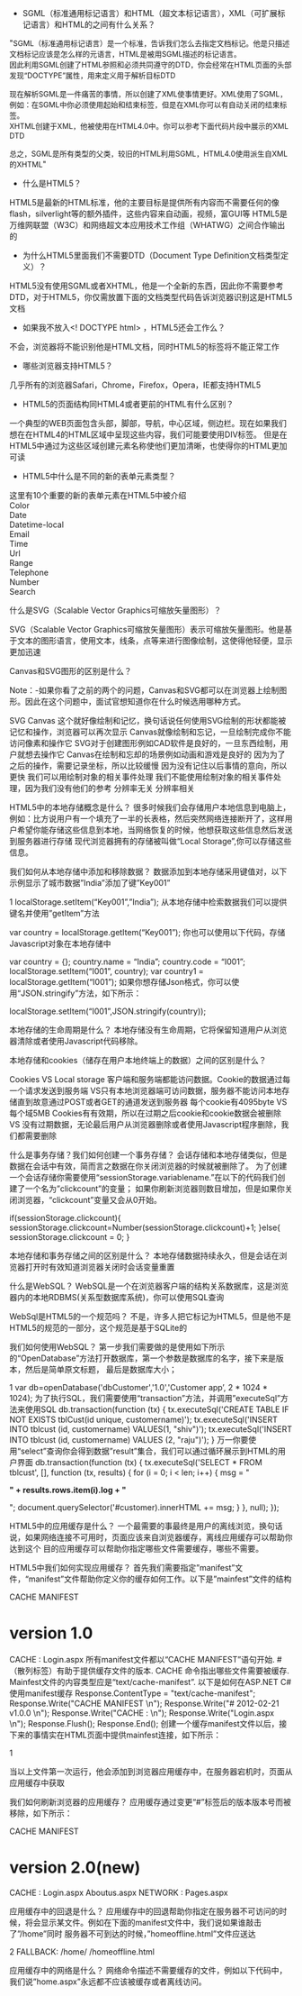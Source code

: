* SGML（标准通用标记语言）和HTML（超文本标记语言），XML（可扩展标记语言）和HTML的之间有什么关系？

 "<font size=2>SGML（标准通用标记语言）是一个标准，告诉我们怎么去指定文档标记。他是只描述文档标记应该是怎么样的元语言，HTML是被用SGML描述的标记语言。  
 因此利用SGML创建了HTML参照和必须共同遵守的DTD，你会经常在HTML页面的头部发现“DOCTYPE”属性，用来定义用于解析目标DTD  
 <!DOCTYPE html PUBLIC "-//W3C//DTD HTML 4.01//EN" "http://www.w3.org/TR/html4/strict.dtd">  
 现在解析SGML是一件痛苦的事情，所以创建了XML使事情更好。XML使用了SGML，例如：在SGML中你必须使用起始和结束标签，但是在XML你可以有自动关闭的结束标签。  
 XHTML创建于XML，他被使用在HTML4.0中。你可以参考下面代码片段中展示的XML DTD  
 <!DOCTYPE html PUBLIC "-//W3C//DTD XHTML 1.0 Transitional//EN" "http://www.w3.org/TR/xhtml1/DTD/xhtml1-transitional.dtd">  
 总之，SGML是所有类型的父类，较旧的HTML利用SGML，HTML4.0使用派生自XML的XHTML</font>"

* 什么是HTML5？

 HTML5是最新的HTML标准，他的主要目标是提供所有内容而不需要任何的像flash，silverlight等的额外插件，这些内容来自动画，视频，富GUI等
 HTML5是万维网联盟（W3C）和网络超文本应用技术工作组（WHATWG）之间合作输出的


* 为什么HTML5里面我们不需要DTD（Document Type Definition文档类型定义）？

 HTML5没有使用SGML或者XHTML，他是一个全新的东西，因此你不需要参考DTD，对于HTML5，你仅需放置下面的文档类型代码告诉浏览器识别这是HTML5文档


* 如果我不放入<! DOCTYPE html> ，HTML5还会工作么？

 不会，浏览器将不能识别他是HTML文档，同时HTML5的标签将不能正常工作


* 哪些浏览器支持HTML5？

 几乎所有的浏览器Safari，Chrome，Firefox，Opera，IE都支持HTML5

* HTML5的页面结构同HTML4或者更前的HTML有什么区别？

 一个典型的WEB页面包含头部，脚部，导航，中心区域，侧边栏。现在如果我们想在在HTML4的HTML区域中呈现这些内容，我们可能要使用DIV标签。
 但是在HTML5中通过为这些区域创建元素名称使他们更加清晰，也使得你的HTML更加可读

* HTML5中什么是不同的新的表单元素类型？

 这里有10个重要的新的表单元素在HTML5中被介绍  
 Color  
 Date  
 Datetime-local  
 Email  
 Time  
 Url  
 Range  
 Telephone  
 Number  
 Search  

什么是SVG（Scalable Vector Graphics可缩放矢量图形）？

SVG（Scalable Vector Graphics可缩放矢量图形）表示可缩放矢量图形。他是基于文本的图形语言，使用文本，线条，点等来进行图像绘制，这使得他轻便，显示更加迅速

Canvas和SVG图形的区别是什么？

Note：-如果你看了之前的两个的问题，Canvas和SVG都可以在浏览器上绘制图形。因此在这个问题中，面试官想知道你在什么时候选用哪种方式。

SVG	                                        Canvas
这个就好像绘制和记忆，换句话说任何使用SVG绘制的形状都能被记忆和操作，浏览器可以再次显示	     Canvas就像绘制和忘记，一旦绘制完成你不能访问像素和操作它
SVG对于创建图形例如CAD软件是良好的，一旦东西绘制，用户就想去操作它	    Canvas在绘制和忘却的场景例如动画和游戏是良好的
因为为了之后的操作，需要记录坐标，所以比较缓慢	    因为没有记住以后事情的意向，所以更快
我们可以用绘制对象的相关事件处理	   我们不能使用绘制对象的相关事件处理，因为我们没有他们的参考
分辨率无关	   分辨率相关

HTML5中的本地存储概念是什么？
很多时候我们会存储用户本地信息到电脑上，例如：比方说用户有一个填充了一半的长表格，然后突然网络连接断开了，这样用户希望你能存储这些信息到本地，当网络恢复的时候，他想获取这些信息然后发送到服务器进行存储
现代浏览器拥有的存储被叫做“Local Storage”,你可以存储这些信息。


我们如何从本地存储中添加和移除数据？
数据添加到本地存储采用键值对，以下示例显示了城市数据”India”添加了键”Key001”

1
localStorage.setItem(“Key001”,”India”);
从本地存储中检索数据我们可以提供键名并使用”getItem”方法

var country = localStorage.getItem(“Key001”);
你也可以使用以下代码，存储Javascript对象在本地存储中

var country = {};
country.name = “India”;
country.code = “I001”;
localStorage.setItem(“I001”, country);
var country1 = localStorage.getItem(“I001”);
如果你想存储Json格式，你可以使用“JSON.stringify”方法，如下所示：

localStorage.setItem(“I001”,JSON.stringify(country));

本地存储的生命周期是什么？
本地存储没有生命周期，它将保留知道用户从浏览器清除或者使用Javascript代码移除。


本地存储和cookies（储存在用户本地终端上的数据）之间的区别是什么？

Cookies VS	Local storage
客户端和服务端都能访问数据。Cookie的数据通过每一个请求发送到服务端 
VS只有本地浏览器端可访问数据，服务器不能访问本地存储直到故意通过POST或者GET的通道发送到服务器
每个cookie有4095byte  VS	每个域5MB
Cookies有有效期，所以在过期之后cookie和cookie数据会被删除 
VS	没有过期数据，无论最后用户从浏览器删除或者使用Javascript程序删除，我们都需要删除
 

什么是事务存储？我们如何创建一个事务存储？
会话存储和本地存储类似，但是数据在会话中有效，简而言之数据在你关闭浏览器的时候就被删除了。
为了创建一个会话存储你需要使用“sessionStorage.variablename.”在以下的代码我们创建了一个名为”clickcount”的变量；
如果你刷新浏览器则数目增加，但是如果你关闭浏览器，“clickcount”变量又会从0开始。

if(sessionStorage.clickcount){
  sessionStorage.clickcount=Number(sessionStorage.clickcount)+1;
}else{
  sessionStorage.clickcount = 0;
}

本地存储和事务存储之间的区别是什么？
本地存储数据持续永久，但是会话在浏览器打开时有效知道浏览器关闭时会话变量重置


什么是WebSQL？
WebSQL是一个在浏览器客户端的结构关系数据库，这是浏览器内的本地RDBMS(关系型数据库系统)，你可以使用SQL查询


WebSql是HTML5的一个规范吗？
不是，许多人把它标记为HTML5，但是他不是HTML5的规范的一部分，这个规范是基于SQLite的


我们如何使用WebSQL？
第一步我们需要做的是使用如下所示的“OpenDatabase”方法打开数据库，第一个参数是数据库的名字，接下来是版本，然后是简单原文标题，
最后是数据库大小；

1
var db=openDatabase('dbCustomer','1.0','Customer app’, 2 * 1024 * 1024);
为了执行SQL，我们需要使用“transaction”方法，并调用”executeSql”方法来使用SQL
db.transaction(function (tx) 
{
tx.executeSql('CREATE TABLE IF NOT EXISTS tblCust(id unique, customername)');
tx.executeSql('INSERT INTO tblcust (id, customername) VALUES(1, "shiv")');
tx.executeSql('INSERT INTO tblcust (id, customername) VALUES (2, "raju")');
}
万一你要使用“select”查询你会得到数据”result”集合，我们可以通过循环展示到HTML的用户界面
db.transaction(function (tx) 
{
  tx.executeSql('SELECT * FROM tblcust', [], function (tx, results) {
   for (i = 0; i < len; i++)
{
     msg = "<p><b>" + results.rows.item(i).log + "</b></p>";
     document.querySelector('#customer).innerHTML +=  msg;
}
 }, null);
});

HTML5中的应用缓存是什么？
一个最需要的事最终是用户的离线浏览，换句话说，如果网络连接不可用时，页面应该来自浏览器缓存，离线应用缓存可以帮助你达到这个
目的应用缓存可以帮助你指定哪些文件需要缓存，哪些不需要。


HTML5中我们如何实现应用缓存？
首先我们需要指定”manifest”文件，“manifest”文件帮助你定义你的缓存如何工作。以下是”mainfest”文件的结构

CACHE MANIFEST
# version 1.0
CACHE :
Login.aspx
所有manifest文件都以“CACHE MANIFEST”语句开始.
#（散列标签）有助于提供缓存文件的版本.
CACHE 命令指出哪些文件需要被缓存.
Mainfest文件的内容类型应是“text/cache-manifest”.
以下是如何在ASP.NET C#使用manifest缓存
Response.ContentType = "text/cache-manifest";
Response.Write("CACHE MANIFEST \n");
Response.Write("# 2012-02-21 v1.0.0 \n");
Response.Write("CACHE : \n");
Response.Write("Login.aspx \n");
Response.Flush();
Response.End();
创建一个缓存manifest文件以后，接下来的事情实在HTML页面中提供mainfest连接，如下所示：

1
<html manifest="cache.aspx">
当以上文件第一次运行，他会添加到浏览器应用缓存中，在服务器宕机时，页面从应用缓存中获取


我们如何刷新浏览器的应用缓存？
应用缓存通过变更“#”标签后的版本版本号而被移除，如下所示：

CACHE MANIFEST
# version 2.0(new)
CACHE :
Login.aspx
Aboutus.aspx
NETWORK :
Pages.aspx

应用缓存中的回退是什么？
应用缓存中的回退帮助你指定在服务器不可访问的时候，将会显示某文件。例如在下面的manifest文件中，我们说如果谁敲击了”/home”同时
服务器不可到达的时候，”homeoffline.html”文件应送达

2
FALLBACK:
/home/ /homeoffline.html

应用缓存中的网络是什么？
网络命令描述不需要缓存的文件，例如以下代码中，我们说”home.aspx”永远都不应该被缓存或者离线访问。

